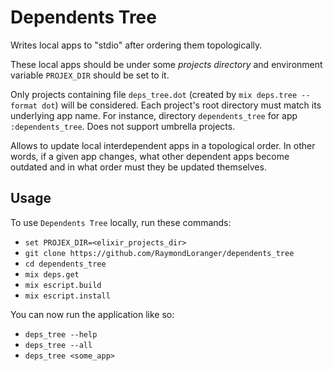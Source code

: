 # Dependents Tree

Writes local apps to "stdio" after ordering them topologically.

These local apps should be under some _projects directory_
and environment variable `PROJEX_DIR` should be set to it.

Only projects containing file `deps_tree.dot` (created by
`mix deps.tree --format dot`) will be considered.
Each project's root directory must match its underlying app name.
For instance, directory `dependents_tree` for app `:dependents_tree`.
Does not support umbrella projects.

Allows to update local interdependent apps in a topological order.
In other words, if a given app changes, what other dependent apps
become outdated and in what order must they be updated themselves.

## Usage

To use `Dependents Tree` locally, run these commands:

  - `set PROJEX_DIR=<elixir_projects_dir>`
  - `git clone https://github.com/RaymondLoranger/dependents_tree`
  - `cd dependents_tree`
  - `mix deps.get`
  - `mix escript.build`
  - `mix escript.install`

You can now run the application like so:

  - `deps_tree --help`
  - `deps_tree --all`
  - `deps_tree <some_app>`
